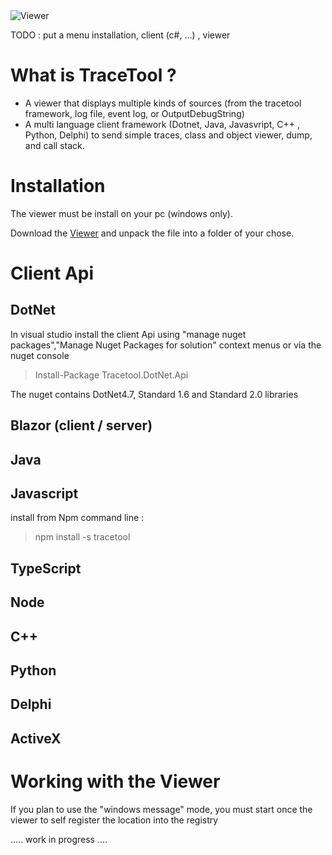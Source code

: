 <!--
https://code.visualstudio.com/docs/languages/markdown

Tip: You can also right-click on the editor Tab and select Open Preview (Ctrl+Shift+V) or use the Command Palette (Ctrl+Shift+P) to run the Markdown: Open Preview to the Side command (Ctrl+K V).

https://guides.github.com/features/mastering-markdown/
https://github.com/adam-p/markdown-here/wiki/Markdown-Cheatsheet

-->
<img alt="Viewer" src="https://raw.githubusercontent.com/capslock66/Tracetool/master/Server1.jpg">

TODO : put a menu installation, client (c#, ...) , viewer


# What is TraceTool ?
* A viewer that displays multiple kinds of sources (from the tracetool framework, log file, event log, or OutputDebugString)
* A multi language client framework (Dotnet, Java, Javasvript, C++ , Python, Delphi) to send simple traces, class and object viewer, dump, and call stack.

# Installation

The viewer must be install on your pc (windows only).

Download the [Viewer](https://raw.githubusercontent.com/capslock66/Tracetool/master/GithubFiles/Viewer.zip "Viewer.zip") and unpack the file into a folder of your chose.



# Client Api

## DotNet
In visual studio install the client Api using "manage nuget packages","Manage Nuget Packages for solution" context menus or via the nuget console 
>Install-Package Tracetool.DotNet.Api 

The nuget contains DotNet4.7, Standard 1.6 and Standard 2.0 libraries 

## Blazor (client / server)

## Java

## Javascript 

install from Npm command line : 
>npm install -s tracetool

## TypeScript

## Node

## C++

## Python

## Delphi

## ActiveX

# Working with the Viewer

If you plan to use the "windows message" mode, you must start once the viewer to self register the location into the registry 

<!--- 


https://www.codeproject.com/Articles/5498/TraceTool-The-Swiss-Army-Knife-of-Trace

--->
..... work in progress ....